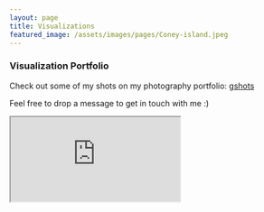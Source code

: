 ```yaml
---
layout: page
title: Visualizations
featured_image: /assets/images/pages/Coney-island.jpeg
---
```


### Visualization Portfolio

Check out some of my shots on my photography portfolio: [gshots](https://gandalf1819.github.io/photography)

Feel free to drop a message to get in touch with me :)

<iframe src="https://public.tableau.com/views/Formula1Analysis/Sheet1?:showVizHome=no&:embed=true"></iframe>
